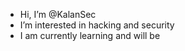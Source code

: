 -  Hi, I’m @KalanSec
-  I’m interested in hacking and security
-  I am currently learning and will be
